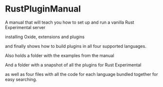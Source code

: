 # RustPluginManual
A manual that will teach you how to set up and run a vanilla Rust Experimental server

installing Oxide, extensions and plugins 

and finally shows how to build plugins in all four supported languages.

Also holds a folder with the examples from the manual

And a folder with a snapshot of all the plugins for Rust Experimental

as well as four files with all the code for each language bundled together for easy searching.
